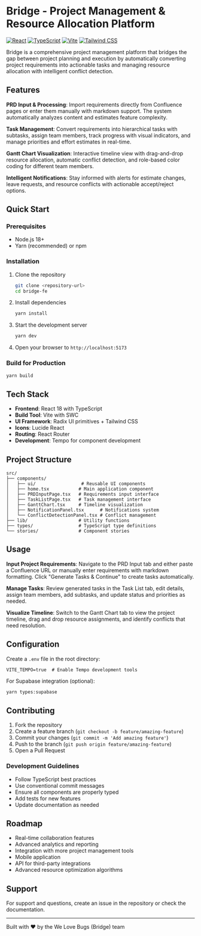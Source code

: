 # Bridge - Project Management & Resource Allocation Platform

[![React](https://img.shields.io/badge/React-18.2.0-blue.svg)](https://reactjs.org/)
[![TypeScript](https://img.shields.io/badge/TypeScript-5.8.2-blue.svg)](https://www.typescriptlang.org/)
[![Vite](https://img.shields.io/badge/Vite-6.2.3-purple.svg)](https://vitejs.dev/)
[![Tailwind CSS](https://img.shields.io/badge/Tailwind-3.4.1-38B2AC.svg)](https://tailwindcss.com/)

Bridge is a comprehensive project management platform that bridges the gap between project planning and execution by automatically converting project requirements into actionable tasks and managing resource allocation with intelligent conflict detection.

## Features

**PRD Input & Processing**: Import requirements directly from Confluence pages or enter them manually with markdown support. The system automatically analyzes content and estimates feature complexity.

**Task Management**: Convert requirements into hierarchical tasks with subtasks, assign team members, track progress with visual indicators, and manage priorities and effort estimates in real-time.

**Gantt Chart Visualization**: Interactive timeline view with drag-and-drop resource allocation, automatic conflict detection, and role-based color coding for different team members.

**Intelligent Notifications**: Stay informed with alerts for estimate changes, leave requests, and resource conflicts with actionable accept/reject options.

## Quick Start

### Prerequisites

- Node.js 18+
- Yarn (recommended) or npm

### Installation

1. Clone the repository

   ```bash
   git clone <repository-url>
   cd bridge-fe
   ```

2. Install dependencies

   ```bash
   yarn install
   ```

3. Start the development server

   ```bash
   yarn dev
   ```

4. Open your browser to `http://localhost:5173`

### Build for Production

```bash
yarn build
```

## Tech Stack

- **Frontend**: React 18 with TypeScript
- **Build Tool**: Vite with SWC
- **UI Framework**: Radix UI primitives + Tailwind CSS
- **Icons**: Lucide React
- **Routing**: React Router
- **Development**: Tempo for component development

## Project Structure

```
src/
├── components/
│   ├── ui/                 # Reusable UI components
│   ├── home.tsx           # Main application component
│   ├── PRDInputPage.tsx   # Requirements input interface
│   ├── TaskListPage.tsx   # Task management interface
│   ├── GanttChart.tsx     # Timeline visualization
│   ├── NotificationPanel.tsx      # Notifications system
│   └── ConflictDetectionPanel.tsx # Conflict management
├── lib/                   # Utility functions
├── types/                 # TypeScript type definitions
└── stories/               # Component stories
```

## Usage

**Input Project Requirements**: Navigate to the PRD Input tab and either paste a Confluence URL or manually enter requirements with markdown formatting. Click "Generate Tasks & Continue" to create tasks automatically.

**Manage Tasks**: Review generated tasks in the Task List tab, edit details, assign team members, add subtasks, and update status and priorities as needed.

**Visualize Timeline**: Switch to the Gantt Chart tab to view the project timeline, drag and drop resource assignments, and identify conflicts that need resolution.

## Configuration

Create a `.env` file in the root directory:

```env
VITE_TEMPO=true  # Enable Tempo development tools
```

For Supabase integration (optional):

```bash
yarn types:supabase
```

## Contributing

1. Fork the repository
2. Create a feature branch (`git checkout -b feature/amazing-feature`)
3. Commit your changes (`git commit -m 'Add amazing feature'`)
4. Push to the branch (`git push origin feature/amazing-feature`)
5. Open a Pull Request

### Development Guidelines

- Follow TypeScript best practices
- Use conventional commit messages
- Ensure all components are properly typed
- Add tests for new features
- Update documentation as needed

## Roadmap

- Real-time collaboration features
- Advanced analytics and reporting
- Integration with more project management tools
- Mobile application
- API for third-party integrations
- Advanced resource optimization algorithms

## Support

For support and questions, create an issue in the repository or check the documentation.

---

Built with ❤️ by the We Love Bugs (Bridge) team
